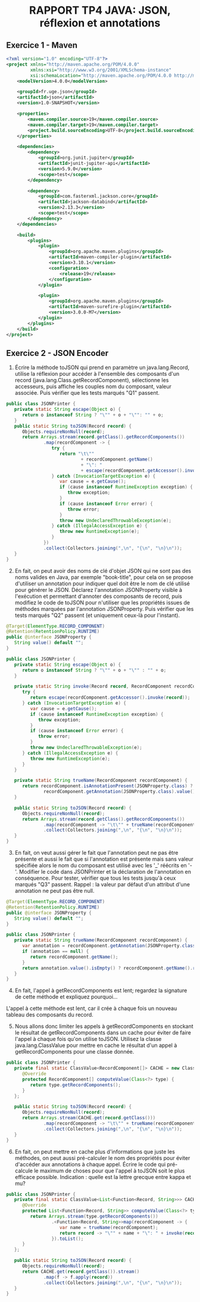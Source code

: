 # <p align=center> RAPPORT TP4 JAVA: JSON, réflexion et annotations

## Exercice 1 - Maven 

```xml
<?xml version="1.0" encoding="UTF-8"?>
<project xmlns="http://maven.apache.org/POM/4.0.0"
         xmlns:xsi="http://www.w3.org/2001/XMLSchema-instance"
         xsi:schemaLocation="http://maven.apache.org/POM/4.0.0 http://maven.apache.org/xsd/maven-4.0.0.xsd">
    <modelVersion>4.0.0</modelVersion>

    <groupId>fr.uge.json</groupId>
    <artifactId>json</artifactId>
    <version>1.0-SNAPSHOT</version>

    <properties>
        <maven.compiler.source>19</maven.compiler.source>
        <maven.compiler.target>19</maven.compiler.target>
        <project.build.sourceEncoding>UTF-8</project.build.sourceEncoding>
    </properties>

    <dependencies>
        <dependency>
            <groupId>org.junit.jupiter</groupId>
            <artifactId>junit-jupiter-api</artifactId>
            <version>5.9.0</version>
            <scope>test</scope>
        </dependency>

        <dependency>
            <groupId>com.fasterxml.jackson.core</groupId>
            <artifactId>jackson-databind</artifactId>
            <version>2.13.3</version>
            <scope>test</scope>
        </dependency>
    </dependencies>

    <build>
        <plugins>
            <plugin>
                <groupId>org.apache.maven.plugins</groupId>
                <artifactId>maven-compiler-plugin</artifactId>
                <version>3.10.1</version>
                <configuration>
                    <release>19</release>
                </configuration>
            </plugin>

            <plugin>
                <groupId>org.apache.maven.plugins</groupId>
                <artifactId>maven-surefire-plugin</artifactId>
                <version>3.0.0-M7</version>
            </plugin>
        </plugins>
    </build>
</project>
```

## Exercice 2 - JSON Encoder

1. Écrire la méthode toJSON qui prend en paramètre un java.lang.Record, utilise la réflexion pour accéder à l'ensemble des composants d'un record (java.lang.Class.getRecordComponent), sélectionne les accesseurs, puis affiche les couples nom du composant, valeur associée.
   Puis vérifier que les tests marqués "Q1" passent.

```java
public class JSONPrinter {
   private static String escape(Object o) {
      return o instanceof String ? "\"" + o + "\"": "" + o;
   }
   public static String toJSON(Record record) {
      Objects.requireNonNull(record);
      return Arrays.stream(record.getClass().getRecordComponents())
              .map(recordComponent -> {
                 try {
                    return "\t\""
                            + recordComponent.getName()
                            + "\": "
                            + escape(recordComponent.getAccessor().invoke(record));
                 } catch (InvocationTargetException e) {
                    var cause = e.getCause();
                    if (cause instanceof RuntimeException exception) {
                       throw exception;
                    }
                    if (cause instanceof Error error) {
                       throw error;
                    }
                    throw new UndeclaredThrowableException(e);
                 } catch (IllegalAccessException e) {
                    throw new RuntimeException(e);
                 }
              })
              .collect(Collectors.joining(",\n", "{\n", "\n}\n"));
   }
}
```

2. En fait, on peut avoir des noms de clé d'objet JSON qui ne sont pas des noms valides en Java, par exemple "book-title", pour cela on se propose d'utiliser un annotation pour indiquer quel doit être le nom de clé utilisé pour générer le JSON.
   Déclarez l'annotation JSONProperty visible à l'exécution et permettant d'annoter des composants de record, puis modifiez le code de toJSON pour n'utiliser que les propriétés issues de méthodes marquées par l'annotation JSONProperty.
   Puis vérifier que les tests marqués "Q2" passent (et uniquement ceux-là pour l'instant).

```java
@Target(ElementType.RECORD_COMPONENT)
@Retention(RetentionPolicy.RUNTIME)
public @interface JSONProperty {
   String value() default "";
}

public class JSONPrinter {
   private static String escape(Object o) {
      return o instanceof String ? "\"" + o + "\"" : "" + o;
   }

   private static String invoke(Record record, RecordComponent recordComponent) {
      try {
         return escape(recordComponent.getAccessor().invoke(record));
      } catch (InvocationTargetException e) {
         var cause = e.getCause();
         if (cause instanceof RuntimeException exception) {
            throw exception;
         }
         if (cause instanceof Error error) {
            throw error;
         }
         throw new UndeclaredThrowableException(e);
      } catch (IllegalAccessException e) {
         throw new RuntimeException(e);
      }
   }

   private static String trueName(RecordComponent recordComponent) {
      return recordComponent.isAnnotationPresent(JSONProperty.class) ?
              recordComponent.getAnnotation(JSONProperty.class).value() : recordComponent.getName();
   }

   public static String toJSON(Record record) {
      Objects.requireNonNull(record);
      return Arrays.stream(record.getClass().getRecordComponents())
              .map(recordComponent -> "\t\"" + trueName(recordComponent) + "\": " + invoke(record, recordComponent))
              .collect(Collectors.joining(",\n", "{\n", "\n}\n"));
   }
}
```

3. En fait, on veut aussi gérer le fait que l'annotation peut ne pas être présente et aussi le fait que si l'annotation est présente mais sans valeur spécifiée alors le nom du composant est utilisé avec les '_' réécrits en '-'.
   Modifier le code dans JSONPrinter et la déclaration de l'annotation en conséquence.
   Pour tester, vérifier que tous les tests jusqu'à ceux marqués "Q3" passent.
   Rappel : la valeur par défaut d'un attribut d'une annotation ne peut pas être null.

```java
@Target(ElementType.RECORD_COMPONENT)
@Retention(RetentionPolicy.RUNTIME)
public @interface JSONProperty {
   String value() default "";
}

public class JSONPrinter {
   private static String trueName(RecordComponent recordComponent) {
      var annotation = recordComponent.getAnnotation(JSONProperty.class);
      if (annotation == null) {
         return recordComponent.getName();
      }
      return annotation.value().isEmpty() ? recordComponent.getName().replace('_', '-') : annotation.value();
   }
}
```

4. En fait, l'appel à getRecordComponents est lent; regardez la signature de cette méthode et expliquez pourquoi...

L'appel à cette méthode est lent, car il crée à chaque fois un nouveau tableau des composants du record.

5. Nous allons donc limiter les appels à getRecordComponents en stockant le résultat de getRecordComponents dans un cache pour éviter de faire l'appel à chaque fois qu'on utilise toJSON.
   Utilisez la classe java.lang.ClassValue pour mettre en cache le résultat d'un appel à getRecordComponents pour une classe donnée.

```java
public class JSONPrinter {
   private final static ClassValue<RecordComponent[]> CACHE = new ClassValue<RecordComponent[]>() {
      @Override
      protected RecordComponent[] computeValue(Class<?> type) {
         return type.getRecordComponents();
      }
   };

   public static String toJSON(Record record) {
      Objects.requireNonNull(record);
      return Arrays.stream(CACHE.get(record.getClass()))
              .map(recordComponent -> "\t\"" + trueName(recordComponent) + "\": " + invoke(record, recordComponent))
              .collect(Collectors.joining(",\n", "{\n", "\n}\n"));
   }
}
```

6. En fait, on peut mettre en cache plus d'informations que juste les méthodes, on peut aussi pré-calculer le nom des propriétés pour éviter d'accéder aux annotations à chaque appel.
   Écrire le code qui pré-calcule le maximum de choses pour que l'appel à toJSON soit le plus efficace possible.
   Indication : quelle est la lettre grecque entre kappa et mu?

```java
public class JSONPrinter {
   private final static ClassValue<List<Function<Record, String>>> CACHE = new ClassValue<>() {
      @Override
      protected List<Function<Record, String>> computeValue(Class<?> type) {
         return Arrays.stream(type.getRecordComponents())
                 .<Function<Record, String>>map(recordComponent -> {
                    var name = trueName(recordComponent);
                    return record -> "\"" + name + "\": " + invoke(record, recordComponent);
                 }).toList();
      }
   };

   public static String toJSON(Record record) {
      Objects.requireNonNull(record);
      return CACHE.get(record.getClass()).stream()
              .map(f -> f.apply(record))
              .collect(Collectors.joining(",\n", "{\n", "\n}\n"));
   }
}
```